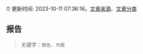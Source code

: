 :alarm_clock: 更新时间: 2023-10-11 07:36:16。[文章来源](/README.md)、[文章分类](/TAGS.md)

## 报告


> 关键字：`报告`、`月报`



